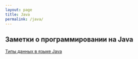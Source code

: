 ```yaml
---
layout: page
title: Java 
permalink: /java/
---
```

## Заметки о программировании на Java 

[Типы данных в языке Java](javatypes)

 
